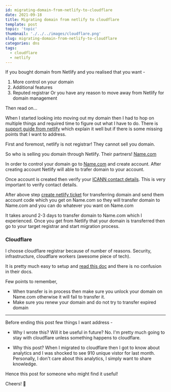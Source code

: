```yaml
---
id: migrating-domain-from-netlify-to-cloudflare
date: 2021-09-18
title: Migrating domain from netlify to cloudflare
template: post
topic: 'topic'
thumbnail: './../../images/cloudflare.png'
slug: migrating-domain-from-netlify-to-cloudflare
categories: dns
tags:
  - cloudflare
  - netlify
---
```



If you bought domain from Netlify and you realised that you want -
1. More control on your domain
2. Additional features
3. Reputed registrar
Or you have any reason to move away from Netlify for domain management

Then read on...

When I started looking into moving out my domain then I had to hop on multiple things and required time to figure out what I have to do. There is [support guide from netlify](https://answers.netlify.com/t/support-guide-how-do-i-transfer-my-domain-name-to-or-away-from-netlify/186) which explain it well but if there is some missing points that I want to address.

First and foremost, netlify is not registrar! They cannot sell you domain.

So who is selling you domain through Netlify. Their partners! [Name.com](https://www.name.com/)

In order to control your domain go to [Name.com](https://www.name.com/) and create account. After creating account Netlify will able to trafer domain to your account.

Once account is created then verify your [ICANN contact details](https://www.name.com/support/articles/115013814748-Contact-Information-Validation). This is very important to verify contact details.

After above step [create netlify ticket](https://www.netlify.com/support/) for transferring domain and send them account code which you get on Name.com so they will transfer domain to Name.com and you can do whatever you want on Name.com

It takes around 2-3 days to transfer domain to Name.com which I experienced. Once you get from Netlify that your domain is transferred then go to your target registrar and start migration process.

### Cloudflare
I choose cloudflare registrar because of number of reasons. Security, infrastructure, cloudflare workers (awesome piece of tech).

It is pretty much easy to setup and [read this doc](https://developers.cloudflare.com/registrar/setup-domain-transfers/transfer-domain-to-cloudflare) and there is no confusion in their docs.

Few points to remember,
- When transfer is in process then make sure you unlock your domain on Name.com otherwise it will fail to transfer it.
- Make sure you renew your domain and do not try to transfer expired domain

---

Before ending this post few things I want address -
- Why I wrote this? Will it be useful in future?
No. I'm pretty much going to stay with cloudflare unless something happens to cloudflare.

- Why this post?
When I migrated to cloudflare then I got to know about analytics and I was shocked to see 910 unique vistor for last month. Personally, I don't care about this analytics, I simply want to share knowledge.

Hence this post for someone who might find it useful!

Cheers! 👋